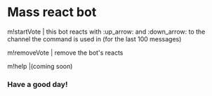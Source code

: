 # Mass react bot
m!startVote | this bot reacts with :up_arrow: and :down_arrow: to the channel the command is used in (for the last 100 messages)

m!removeVote | remove the bot's reacts

m!help |(coming soon)

### Have a good day!
